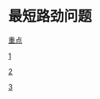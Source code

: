 # 最短路劲问题

[重点](https://www.cnblogs.com/Henvealf/p/5574455.html)

[1](https://blog.csdn.net/ch_609583349/article/details/77921614)

[2](https://www.cnblogs.com/hapjin/p/5435724.html)

[3](https://blog.csdn.net/qq_35644234/article/details/60870719)